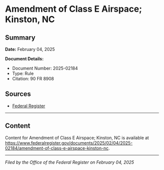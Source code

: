 # Amendment of Class E Airspace; Kinston, NC

## Summary

**Date:** February 04, 2025

**Document Details:**
- Document Number: 2025-02184
- Type: Rule
- Citation: 90 FR 8908

## Sources
- [Federal Register](https://www.federalregister.gov/documents/2025/02/04/2025-02184/amendment-of-class-e-airspace-kinston-nc)

---

## Content

Content for Amendment of Class E Airspace; Kinston, NC is available at https://www.federalregister.gov/documents/2025/02/04/2025-02184/amendment-of-class-e-airspace-kinston-nc.

---

*Filed by the Office of the Federal Register on February 04, 2025*
